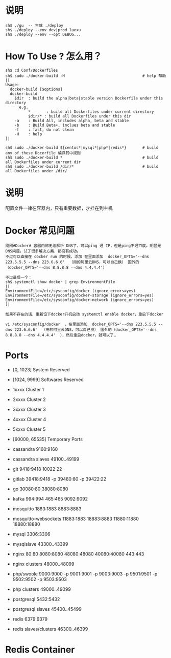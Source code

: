 # 说明
```
sh$ ./gu  -- 生成 ./deploy
sh$ ./deploy --env dev|prod_luexu
sh$ ./deploy --env --opt DEBUG...
```


# How To Use ? 怎么用？
```
sh$ cd Conf/Dockerfiles
sh$ sudo ./docker-build -H                                  # help 帮助
|[
Usage:
  docker-build [$options]
  docker-build
    $dir  : build the alpha|beta|stable version Dockerfile under this directory
      e.g.
          *       : build all Dockerfiles under current directory
          $dir/* : build all Dockerfiles under this dir
    -a    : Build All, includes alpha, beta and stable
    -b    : Build Beta+, inclues beta and stable
    -f    : fast, do not clean
    -H    : help
]|

sh$ sudo ./docker-build ${centos*|mysql*|php*|redis*}       # build any of these Docerfile 编译其中规则
sh$ sudo ./docker-build *                                   # build all Dockerfiles under current dir
sh$ sudo ./docker-build /dir/*                              # build all Dockerfiles under /dir/
```
# 说明
配置文件一律在容器内，只有重要数据，才挂在到主机
# Docker 常见问题
```
刚刚#Docker# 容器内部无法解析 DNS了，可以ping 通 IP，但是ping不通百度。明显是DNS问题。试了很多解决方案，都没有成功。
不过可以直接在 docker run 的时候，添加 在里面添加  docker_OPTS='--dns 223.5.5.5 --dns 223.6.6.6'  （用的阿里云DNS，可以自己换） 国外的（docker_OPTS='--dns 8.8.8.8 --dns 4.4.4.4'）

不过最后一个：
sh$ systemctl show docker | grep EnvironmentFile
|[
EnvironmentFile=/etc/sysconfig/docker (ignore_errors=yes)
EnvironmentFile=/etc/sysconfig/docker-storage (ignore_errors=yes)
EnvironmentFile=/etc/sysconfig/docker-network (ignore_errors=yes)
]|

如果不存在的话，重新设下docker开机启动 systemctl enable docker，重启下docker

vi /etc/sysconfig/docker  ，在里面添加  docker_OPTS='--dns 223.5.5.5 --dns 223.6.6.6'  （用的阿里云DNS，可以自己换） 国外的（docker_OPTS='--dns 8.8.8.8 --dns 4.4.4.4'  ），然后重启docker，就可以了…

```


# Ports
* [0, 1023]         System Reserved
* [1024, 9999]      Softwares Reserved
* 1xxxx             Cluster 1
* 2xxxx             Cluster 2
* 3xxxx             Cluster 3
* 4xxxx             Cluster 4
* 5xxxx             Cluster 5
* [60000, 65535]    Temporary Ports

* cassandra 9160:9160
* cassandra slaves 49100..49199
* git 9418:9418 10022:22
* gitlab 39418:9418 -p 39480:80 -p 39422:22
* go 30080:80 38080:8080
* kafka 994:994 465:465 9092:9092
* mosquitto 1883:1883 8883:8883
* mosquitto-websockets 11883:1883 18883:8883 11880:11880 18880:18880
* mysql 3306:3306
* mysqlslave 43300..43399
* nginx 80:80 8080:8080 48080:48080 40080:40080 443:443
* nginx clusters 48000..48099
* php/swoole 9000:9000 -p 9001:9001 -p 9003:9003 -p 9501:9501 -p 9502:9502 -p 9503:9503
* php clusters 49000..49099
* postgresql 5432:5432
* postgresql slaves 45400..45499
* redis 6379:6379
* redis slaves/clusters 46300..46399

# Redis Container
